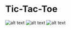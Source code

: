 # Tic-Tac-Toe

![alt text](https://i.imgur.com/em6AGJk.png)
![alt text](https://i.imgur.com/tpjQg89.png)
![alt text](https://i.imgur.com/lrvBWJt.png)

